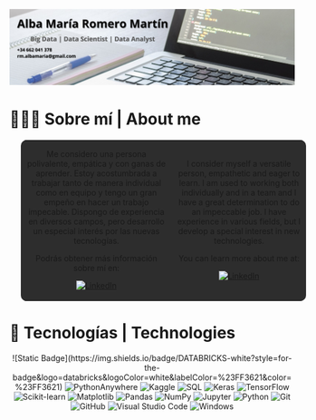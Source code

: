 ![Texto alternativo](img/banner.png)

# 👩🏽‍💻 Sobre mí | About me

<table align = "center" style = "margin: 20px 20px; background-color: #2d2d2d; border-radius: 10px;">
  <tr>
    <td align = "center">
<p>
Me considero una persona polivalente, empática y con ganas de aprender. Estoy acostumbrada a trabajar tanto de 
manera individual como en equipo y tengo un gran empeño en hacer un trabajo impecable. Dispongo de experiencia 
en diversos campos, pero desarrollo un especial interés por las nuevas tecnologías.

Podrás obtener más información sobre mí en:

  <a href = "https://www.linkedin.com/in/albamariaromeromartin" target = "_blank">
    <img src = "https://cdn-icons-png.flaticon.com/512/174/174857.png" height = "40" alt = "LinkedIn">
  </a>
</p>
    </td>
    <td align = "center">
<p>
I consider myself a versatile person, empathetic and eager to learn. I am used to working both individually and in a team 
and I have a great determination to do an impeccable job. I have experience in various fields, but I develop a special 
interest in new technologies.

You can learn more about me at:

  <a href = "https://www.linkedin.com/in/albamariaromeromartin" target = "_blank">
    <img src = "https://cdn-icons-png.flaticon.com/512/174/174857.png" height = "40" alt = "LinkedIn">
  </a>
</p>
    </td>
  </tr>
</table>

# 🔧 Tecnologías | Technologies

<p align = "center">
  <a>
    ![Static Badge](https://img.shields.io/badge/DATABRICKS-white?style=for-the-badge&logo=databricks&logoColor=white&labelColor=%23FF3621&color=%23FF3621)
  </a>
  <a>
    <img src = "https://img.shields.io/badge/PYTHONANYWHERE-white?style=for-the-badge&logo=pythonanywhere&logoColor=white&labelColor=%231D9FD7&color=%231D9FD7" height = "60" alt = "PythonAnywhere">
  </a>
  <a>
    <img src = "![Static Badge](https://img.shields.io/badge/KAGGLE-white?style=for-the-badge&logo=kaggle&logoColor=white&labelColor=%2320BEFF&color=%2320BEFF)" height = "60" alt = "Kaggle">
  </a>
  <a>
    <img src = "![Static Badge](https://img.shields.io/badge/SQL-white?style=for-the-badge&logo=sqlite&logoColor=white&labelColor=%23003B57&color=%23003B57)" height = "60" alt = "SQL">
  </a>
  <a>
    <img src = "![Static Badge](https://img.shields.io/badge/KERAS-white?style=for-the-badge&logo=keras&logoColor=white&labelColor=%23D00000&color=%23D00000)" height = "60" alt = "Keras">
  </a>
  <a>
    <img src = "![Static Badge](https://img.shields.io/badge/TENSORFLOW-white?style=for-the-badge&logo=tensorflow&logoColor=white&labelColor=%23FF6F00&color=%23FF6F00)" height = "60" alt = "TensorFlow">
  </a>
  <a>
    <img src = "![Static Badge](https://img.shields.io/badge/SCIKIT--LEARN-white?style=for-the-badge&logo=scikitlearn&logoColor=white&labelColor=%23F7931E&color=%23F7931E)" height = "60" alt = "Scikit-learn">
  </a>
  <a>
    <img src = "![Static Badge](https://img.shields.io/badge/MATPLOTLIB-white?style=for-the-badge&logo=matplotlib&logoColor=white&labelColor=yellow&color=yellow)" height = "60" alt = "Matplotlib">
  </a>
  <a>
    <img src = "![Static Badge](https://img.shields.io/badge/PANDAS-white?style=for-the-badge&logo=pandas&logoColor=white&labelColor=%23150458&color=%23150458)" height = "60" alt = "Pandas">
  </a>
  <a>
    <img src = "![Static Badge](https://img.shields.io/badge/NUMPY-white?style=for-the-badge&logo=numpy&logoColor=white&labelColor=%23013243&color=%23013243)" height = "60" alt = "NumPy">
  </a>
  <a>
    <img src = "![Static Badge](https://img.shields.io/badge/JUPYTER-white?style=for-the-badge&logo=jupyter&logoColor=white&labelColor=%23F37626&color=%23F37626)" height = "60" alt = "Jupyter">
  </a>
  <a>
    <img src = "![Static Badge](https://img.shields.io/badge/PYTHON-white?style=for-the-badge&logo=python&logoColor=white&labelColor=%233776AB&color=%233776AB)" height = "60" alt = "Python">
  </a>
  <a>
    <img src = "![Static Badge](https://img.shields.io/badge/GIT-white?style=for-the-badge&logo=git&logoColor=white&labelColor=%23F05032&color=%23F05032)" height = "60" alt = "Git">
  </a>
  <a>
    <img src = "![Static Badge](https://img.shields.io/badge/GITHUB-white?style=for-the-badge&logo=github&logoColor=white&labelColor=%23181717&color=%23181717)" height = "60" alt = "GitHub">
  </a>
   <a>
    <img src = "![Static Badge](https://img.shields.io/badge/VISUAL%20STUDIO%20CODE-white?style=for-the-badge&logo=visualstudiocode&logoColor=white&labelColor=blue&color=blue)" height = "60" alt = "Visual Studio Code">
  </a>
  <a>
    <img src = "![Static Badge](https://img.shields.io/badge/WINDOWS-white?style=for-the-badge&logo=windows&logoColor=white&labelColor=blue&color=blue)" height = "60" alt = "Windows">
  </a>
</p>
